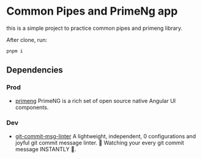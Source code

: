 # Common Pipes and PrimeNg app

this is a simple project to practice common pipes and primeng library.

After clone, run:

```bash
pnpm i
```

## Dependencies

### Prod

- [primeng](https://primeng.org/)
  PrimeNG is a rich set of open source native Angular UI components.

### Dev

- [git-commit-msg-linter](https://www.npmjs.com/package/git-commit-msg-linter)
  A lightweight, independent, 0 configurations and joyful git commit message linter. 👀 Watching your every git commit message INSTANTLY 🚀.
